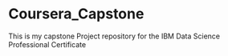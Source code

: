 # Coursera_Capstone
This is my capstone Project repository for the IBM Data Science Professional Certificate

